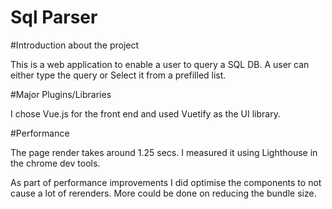 # Sql Parser

#Introduction about the project

This is a web application to enable a user to query a SQL DB. A user can either type the query or Select it from a prefilled list.

#Major Plugins/Libraries

I chose Vue.js for the front end and used Vuetify as the UI library.

#Performance

The page render takes around 1.25 secs. I measured it using Lighthouse in the chrome dev tools.

As part of performance improvements I did optimise the components to not cause a lot of rerenders. More could be done on reducing the bundle size.





